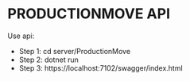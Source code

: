 # PRODUCTIONMOVE API
Use api: 
- Step 1: cd server/ProductionMove
- Step 2: dotnet run
- Step 3: https://localhost:7102/swagger/index.html

